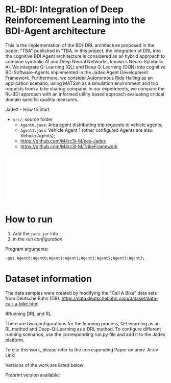 # RL-BDI: Integration of Deep Reinforcement Learning into the BDI-Agent architecture
This is the implementation of the BDI-DRL architecture proposed in the paper: "TBA" published in "TBA. In this project, the integration of DRL into the cognitive BDI Agent architecture is considered as an hybrid approach to combine symbolic AI and Deep Neural Networks, known s Neuro-Symbolic AI. We integrate Q-Learning (QL) and Deep Q-Learning (DQN) into cognitive BDi Software-Agents implemented in the Jadex Agent Development Framework. Furthermore, we consider Autonomous Ride Hailing as an application scenario, using MATSim as a simulation environment and trip requests from a bike sharing company. In our experiments, we compare the RL-BDI approach with an informed utility based approach evaluating critical domain specific qualitiy measures.


JadeX - How to Start

- `src/`: source folder 
  - `Agent0.java`: Area agent distributing trip reguests to vehicle agents;
  - `Agent1.java`: Vehicle Agent 1 (other configured Agents are also Vehicle Agents);
  - https://github.com/M4rc3l-M/ees-Jadex
  - https://github.com/M4rc3l-M/TrikeFramework

![BDI architecture](TrikeAgent_abstract.pdf)

# How to run

1. Add the `jade.jar` into 
2.  in the *run configuration*

Program arguments:
```bash
-gui Agent0:Agent0;Agent1:Agent1;Agent2:Agent2;Agent3:Agent3;
```
# Dataset information

The data samples were created by modifying the "Call A Bike" data sets from Deutsche Bahn (DB).
https://data.deutschebahn.com/dataset/data-call-a-bike.html 


#Running DRL and RL 

There are two configurations for the learning process, Q-Leearning as an RL method and Deep-Q-Learning as a DRL method. 
To configure different running scenarios, use the corresponding run.py file and add it to the Jadex platform.



To cite this work, please refer to the corresponding Paper on arxiv. 
Arxiv Link:

Versions of the work are listed below: 

Preprint version available: 
















